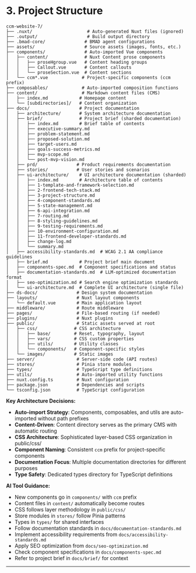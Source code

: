 # 3. Project Structure

```
ccm-website-7/
├── .nuxt/                     # Auto-generated Nuxt files (ignored)
├── .output/                   # Build output directory
├── .bmad-core/               # BMAD agent configurations
├── assets/                   # Source assets (images, fonts, etc.)
├── components/               # Auto-imported Vue components
│   ├── content/              # Nuxt Content prose components
│   │   ├── proseHgroup.vue   # Content heading groups
│   │   ├── Callout.vue       # Content callouts
│   │   └── proseSection.vue  # Content sections
│   └── ccm*.vue             # Project-specific components (ccm prefix)
├── composables/             # Auto-imported composition functions
├── content/                 # Markdown content files (CMS)
│   ├── index.md            # Homepage content
│   └── [subdirectories]/   # Content organization
├── docs/                   # Project documentation
│   ├── architecture/       # System architecture documentation
│   ├── brief/              # Project brief (sharded documentation)
│   │   ├── index.md        # Brief table of contents
│   │   ├── executive-summary.md
│   │   ├── problem-statement.md
│   │   ├── proposed-solution.md
│   │   ├── target-users.md
│   │   ├── goals-success-metrics.md
│   │   ├── mvp-scope.md
│   │   └── post-mvp-vision.md
│   ├── prd/               # Product requirements documentation
│   ├── stories/           # User stories and scenarios
│   ├── ui-architecture/    # UI architecture documentation (sharded)
│   │   ├── index.md        # Architecture table of contents
│   │   ├── 1-template-and-framework-selection.md
│   │   ├── 2-frontend-tech-stack.md
│   │   ├── 3-project-structure.md
│   │   ├── 4-component-standards.md
│   │   ├── 5-state-management.md
│   │   ├── 6-api-integration.md
│   │   ├── 7-routing.md
│   │   ├── 8-styling-guidelines.md
│   │   ├── 9-testing-requirements.md
│   │   ├── 10-environment-configuration.md
│   │   ├── 11-frontend-developer-standards.md
│   │   ├── change-log.md
│   │   └── summary.md
│   ├── accessibility-standards.md  # WCAG 2.1 AA compliance guidelines
│   ├── brief.md            # Project brief main document
│   ├── components-spec.md  # Component specifications and status
│   ├── documentation-standards.md  # LLM-optimized documentation format
│   ├── seo-optimization.md # Search engine optimization standards
│   └── ui-architecture.md  # Complete UI architecture (single file)
├── ds-docs/               # Design system documentation
├── layouts/               # Nuxt layout components
│   └── default.vue        # Main application layout
├── middleware/            # Route middleware
├── pages/                 # File-based routing (if needed)
├── plugins/               # Nuxt plugins
├── public/                # Static assets served at root
│   ├── css/              # CSS architecture
│   │   ├── base/         # Reset, typography, layout
│   │   ├── vars/         # CSS custom properties
│   │   ├── utils/        # Utility classes
│   │   └── components/   # Component-specific styles
│   └── images/           # Static images
├── server/                # Server-side code (API routes)
├── stores/                # Pinia store modules
├── types/                 # TypeScript type definitions
├── utils/                 # Auto-imported utility functions
├── nuxt.config.ts         # Nuxt configuration
├── package.json           # Dependencies and scripts
└── tsconfig.json          # TypeScript configuration
```

**Key Architecture Decisions:**
- **Auto-import Strategy**: Components, composables, and utils are auto-imported without path prefixes
- **Content-Driven**: Content directory serves as the primary CMS with automatic routing
- **CSS Architecture**: Sophisticated layer-based CSS organization in public/css/
- **Component Naming**: Consistent `ccm` prefix for project-specific components
- **Documentation Focus**: Multiple documentation directories for different purposes
- **Type Safety**: Dedicated types directory for TypeScript definitions

**AI Tool Guidance:**
- New components go in `components/` with `ccm` prefix
- Content files in `content/` automatically become routes
- CSS follows layer methodology in `public/css/`
- Store modules in `stores/` follow Pinia patterns
- Types in `types/` for shared interfaces
- Follow documentation standards in `docs/documentation-standards.md`
- Implement accessibility requirements from `docs/accessibility-standards.md`
- Apply SEO optimization from `docs/seo-optimization.md`
- Check component specifications in `docs/components-spec.md`
- Refer to project brief in `docs/brief/` for context

---
